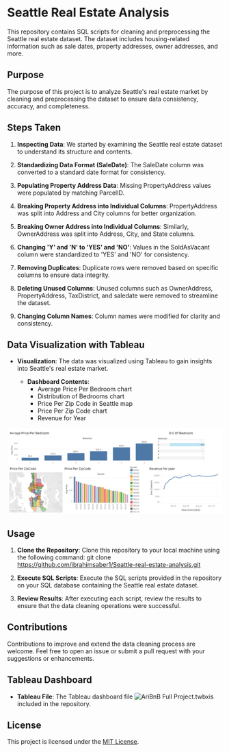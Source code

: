 # Seattle Real Estate Analysis

This repository contains SQL scripts for cleaning and preprocessing the Seattle real estate dataset. The dataset includes housing-related information such as sale dates, property addresses, owner addresses, and more.

## Purpose

The purpose of this project is to analyze Seattle's real estate market by cleaning and preprocessing the dataset to ensure data consistency, accuracy, and completeness.

## Steps Taken

1. **Inspecting Data**: We started by examining the Seattle real estate dataset to understand its structure and contents.

2. **Standardizing Data Format (SaleDate)**: The SaleDate column was converted to a standard date format for consistency.

3. **Populating Property Address Data**: Missing PropertyAddress values were populated by matching ParcelID.

4. **Breaking Property Address into Individual Columns**: PropertyAddress was split into Address and City columns for better organization.

5. **Breaking Owner Address into Individual Columns**: Similarly, OwnerAddress was split into Address, City, and State columns.

6. **Changing 'Y' and 'N' to 'YES' and 'NO'**: Values in the SoldAsVacant column were standardized to 'YES' and 'NO' for consistency.

7. **Removing Duplicates**: Duplicate rows were removed based on specific columns to ensure data integrity.

8. **Deleting Unused Columns**: Unused columns such as OwnerAddress, PropertyAddress, TaxDistrict, and saledate were removed to streamline the dataset.

9. **Changing Column Names**: Column names were modified for clarity and consistency.

## Data Visualization with Tableau

- **Visualization**: The data was visualized using Tableau to gain insights into Seattle's real estate market.

  - **Dashboard Contents**:
    - Average Price Per Bedroom chart
    - Distribution of Bedrooms chart
    - Price Per Zip Code in Seattle map
    - Price Per Zip Code chart
    - Revenue for Year

![Tableau Dashboard Screenshot](https://github.com/ibrahimsaber1/Seattle-real-estate-analysis/blob/main/Dashboard%201.png)

## Usage

1. **Clone the Repository**: Clone this repository to your local machine using the following command:
  git clone https://github.com/ibrahimsaber1/Seattle-real-estate-analysis.git


2. **Execute SQL Scripts**: Execute the SQL scripts provided in the repository on your SQL database containing the Seattle real estate dataset.

3. **Review Results**: After executing each script, review the results to ensure that the data cleaning operations were successful.

## Contributions

Contributions to improve and extend the data cleaning process are welcome. Feel free to open an issue or submit a pull request with your suggestions or enhancements.

## Tableau Dashboard

- **Tableau File**: The Tableau dashboard file ![AriBnB Full Project.twbx](https://github.com/ibrahimsaber1/Seattle-real-estate-analysis/blob/main/AriBnB%20Full%20Project.twbx)is included in the repository.

## License

This project is licensed under the [MIT License](https://github.com/ibrahimsaber1/Seattle-real-estate-analysis/blob/main/License.md).

